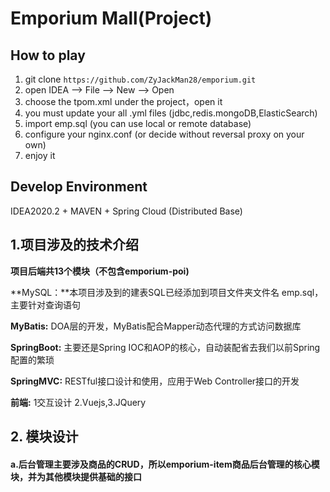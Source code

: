 # **Emporium Mall(Project)** 

## **How to play**

1. git clone `https://github.com/ZyJackMan28/emporium.git`
2. open IDEA -->  File  -->  New  --> Open 
3. choose the tpom.xml under the project，open it
4. you must update your all .yml files (jdbc,redis.mongoDB,ElasticSearch)
5. import emp.sql (you can use local or remote database)
6. configure your nginx.conf (or decide without reversal proxy on your own)
7. enjoy it 

## Develop Environment

IDEA2020.2 + MAVEN + Spring Cloud (Distributed Base) 

## 1.项目涉及的技术介绍

**项目后端共13个模块（不包含emporium-poi)**

**MySQL：**本项目涉及到的建表SQL已经添加到项目文件夹文件名 emp.sql，主要针对查询语句

**MyBatis:** DOA层的开发，MyBatis配合Mapper动态代理的方式访问数据库

**SpringBoot:** 主要还是Spring IOC和AOP的核心，自动装配省去我们以前Spring配置的繁琐

**SpringMVC:** RESTful接口设计和使用，应用于Web Controller接口的开发

**前端:**  1交互设计 2.Vuejs,3.JQuery

## 2. 模块设计

#### a.后台管理主要涉及商品的CRUD，所以emporium-item商品后台管理的核心模块，并为其他模块提供基础的接口





